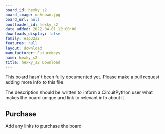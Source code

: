 ```yaml
---
board_id: hexky_s2
board_image: unknown.jpg
board_url: null
bootloader_id: hexky_s2
date_added: 2022-04-01 12:00:00
downloads_display: false
family: esp32s2
features: null
layout: download
manufacturer: FutureKeys
name: hexky_s2
title: hexky_s2 Download
---
```


This board hasn't been fully documented yet. Please make a pull request adding more info to this file.

The description should be written to inform a CircuitPython user what makes the board unique and link to relevant info about it.

## Purchase
Add any links to purchase the board
